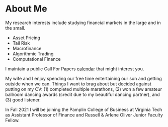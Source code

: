 # About Me


My research interests include studying financial markets in the large and in the small. 

* Asset Pricing
* Tail Risk
* Macrofinance
* Algorithmic Trading
* Computational Finance

I maintain a public Call For Papers [calendar](https://tbeason.com/financeconferences) that might interest you.

My wife and I enjoy spending our free time entertaining our son and getting outside when we can. Things I want to brag about but decided against putting on my CV: (1) completed multiple marathons, (2) won a few amateur ballroom dancing awards (credit due to my beautiful dancing partner), and (3) good listener.

In Fall 2021 I will be joining the Pamplin College of Business at Virginia Tech as Assistant Professor of Finance and Russell & Arlene Oliver Junior Faculty Fellow.
